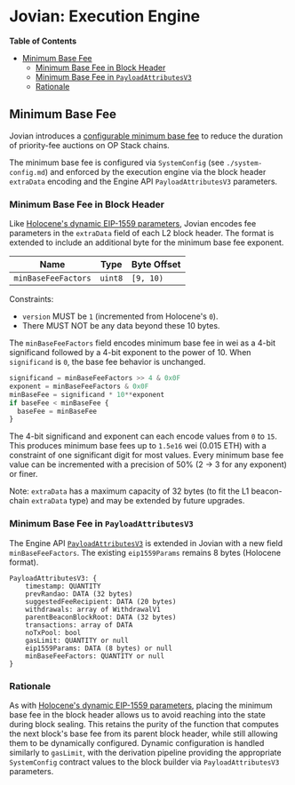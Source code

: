 # Jovian: Execution Engine

<!-- START doctoc generated TOC please keep comment here to allow auto update -->
<!-- DON'T EDIT THIS SECTION, INSTEAD RE-RUN doctoc TO UPDATE -->
**Table of Contents**

- [Minimum Base Fee](#minimum-base-fee)
  - [Minimum Base Fee in Block Header](#minimum-base-fee-in-block-header)
  - [Minimum Base Fee in `PayloadAttributesV3`](#minimum-base-fee-in-payloadattributesv3)
  - [Rationale](#rationale)

<!-- END doctoc generated TOC please keep comment here to allow auto update -->

## Minimum Base Fee

Jovian introduces a
[configurable minimum base fee](https://github.com/ethereum-optimism/design-docs/blob/main/protocol/minimum-base-fee.md)
to reduce the duration of priority-fee auctions on OP Stack chains.

The minimum base fee is configured via `SystemConfig` (see `./system-config.md`) and enforced by the execution engine
via the block header `extraData` encoding and the Engine API `PayloadAttributesV3` parameters.

### Minimum Base Fee in Block Header

Like [Holocene's dynamic EIP-1559 parameters](../holocene/exec-engine.md#dynamic-eip-1559-parameters), Jovian encodes
fee parameters in the `extraData` field of each L2 block header. The format is extended to include an additional byte
for the minimum base fee exponent.

| Name                | Type               | Byte Offset |
| ------------------- | ------------------ | ----------- |
| `minBaseFeeFactors` | `uint8`            | `[9, 10)`   |

Constraints:

- `version` MUST be `1` (incremented from Holocene's `0`).
- There MUST NOT be any data beyond these 10 bytes.

The `minBaseFeeFactors` field encodes minimum base fee in wei as a 4-bit significand followed by a
4-bit exponent to the power of 10. When `significand` is `0`, the base fee behavior is unchanged.

```javascript
significand = minBaseFeeFactors >> 4 & 0x0F
exponent = minBaseFeeFactors & 0x0F
minBaseFee = significand * 10**exponent
if baseFee < minBaseFee {
  baseFee = minBaseFee
}
```

The 4-bit significand and exponent can each encode values from `0` to `15`. This produces minimum base
fees up to `1.5e16` wei (0.015 ETH) with a constraint of one significant digit for most values. Every
minimum base fee value can be incremented with a precision of 50% (2 -> 3 for any exponent) or finer.

Note: `extraData` has a maximum capacity of 32 bytes (to fit the L1 beacon-chain `extraData` type) and may be
extended by future upgrades.

### Minimum Base Fee in `PayloadAttributesV3`

The Engine API [`PayloadAttributesV3`](../exec-engine.md#extended-payloadattributesv3) is extended in Jovian with a new
field `minBaseFeeFactors`. The existing `eip1559Params` remains 8 bytes (Holocene format).

```text
PayloadAttributesV3: {
    timestamp: QUANTITY
    prevRandao: DATA (32 bytes)
    suggestedFeeRecipient: DATA (20 bytes)
    withdrawals: array of WithdrawalV1
    parentBeaconBlockRoot: DATA (32 bytes)
    transactions: array of DATA
    noTxPool: bool
    gasLimit: QUANTITY or null
    eip1559Params: DATA (8 bytes) or null
    minBaseFeeFactors: QUANTITY or null
}
```

### Rationale

As with [Holocene's dynamic EIP-1559 parameters](../holocene/exec-engine.md#rationale), placing the
minimum base fee in the block header allows us to avoid reaching into the state during block sealing.
This retains the purity of the function that computes the next block's base fee from its parent block
header, while still allowing them to be dynamically configured. Dynamic configuration is handled
similarly to `gasLimit`, with the derivation pipeline providing the appropriate `SystemConfig`
contract values to the block builder via `PayloadAttributesV3` parameters.
